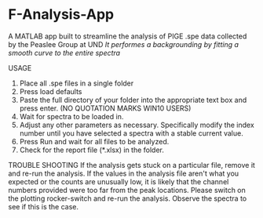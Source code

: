 # F-Analysis-App
A MATLAB app built to streamline the analysis of PIGE .spe data collected by the Peaslee Group at UND
*It performes a backgrounding by fitting a smooth curve to the entire spectra*

USAGE
1. Place all .spe files in a single folder
2. Press load defaults
3. Paste the full directory of your folder into the appropriate text box and press enter. (NO QUOTATION MARKS WIN10 USERS)
4. Wait for spectra to be loaded in.
5. Adjust any other parameters as necessary. Specifically modify the index number until you have selected a spectra with a stable current value. 
6. Press Run and wait for all files to be analyzed.
7. Check for the report file (\*.xlsx) in the folder.

TROUBLE SHOOTING
If the analysis gets stuck on a particular file, remove it and re-run the analysis. 
If the values in the analysis file aren't what you expected or the counts are unusually low, it is likely that the channel numbers provided were too far from the peak locations. Please switch on the plotting rocker-switch and re-run the analysis. Observe the spectra to see if this is the case. 
